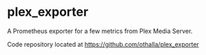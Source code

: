 # plex_exporter

A Prometheus exporter for a few metrics from Plex Media Server.

Code repository located at https://github.com/othalla/plex_exporter
